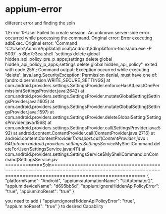 # appium-error
diiferent error and finding the soln

1.Errror 1:-User
Failed to create session. An unknown server-side error occurred while processing the command. Original error: Error executing adbExec. Original error: 'Command 'C:\\Users\\Admin\\AppData\\Local\\Android\\Sdk\\platform-tools\\adb.exe -P 5037 -s 8bc7c3ea shell 'settings delete global hidden_api_policy_pre_p_apps;settings delete global hidden_api_policy_p_apps;settings delete global hidden_api_policy'' exited with code 255'; Command output: Exception occurred while executing 'delete': java.lang.SecurityException: Permission denial, must have one of: [android.permission.WRITE_SECURE_SETTINGS] at com.android.providers.settings.SettingsProvider.enforceHasAtLeastOnePermission(SettingsProvider.java:2642) at com.android.providers.settings.SettingsProvider.mutateGlobalSetting(SettingsProvider.java:1605) at com.android.providers.settings.SettingsProvider.mutateGlobalSetting(SettingsProvider.java:1597) at com.android.providers.settings.SettingsProvider.deleteGlobalSetting(SettingsProvider.java:1568) at com.android.providers.settings.SettingsProvider.call(SettingsProvider.java:592) at android.content.ContentProvider.call(ContentProvider.java:2716) at android.content.ContentProvider$Transport.call(ContentProvider.java:641) at com.android.providers.settings.SettingsService$MyShellCommand.deleteForUser(SettingsService.java:411) at com.android.providers.settings.SettingsService$MyShellCommand.onCommand(SettingsService.jav
=============Soln=============================================================================================================================================
{
  "platformName": "Android",
  "appium:automationName": "UiAutomator2",
  "appium:deviceName": "d695bb5d",
  "appium:ignoreHiddenApiPolicyError": "true",
  "appium:noReset": "true"
}

you need to add  { "appium:ignoreHiddenApiPolicyError": "true",
  "appium:noReset": "true"
} to desired Capability
